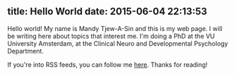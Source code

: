 title: Hello World
date: 2015-06-04 22:13:53
---
Hello world! My name is Mandy Tjew-A-Sin and this is my web page. I will be writing here about topics that interest me. I'm doing a PhD at the VU University Amsterdam, at the Clinical Neuro and Developmental Psychology Department.

If you're into RSS feeds, you can follow me [here](/atom.xml). Thanks for reading!
